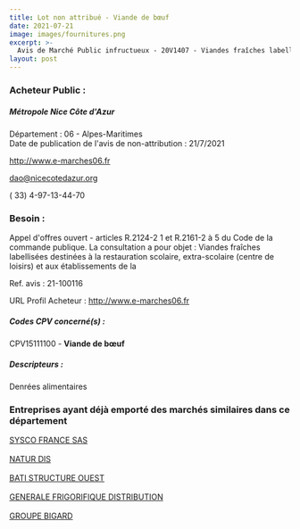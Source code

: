```yaml
---
title: Lot non attribué - Viande de bœuf
date: 2021-07-21
image: images/fournitures.png
excerpt: >-
  Avis de Marché Public infructueux - 20V1407 - Viandes fraîches labellisées
layout: post
---
```


### Acheteur Public :
##### Métropole Nice Côte d'Azur
Département : 06 - Alpes-Maritimes<br/>
Date de publication de l'avis de non-attribution : 21/7/2021


http://www.e-marches06.fr

dao@nicecotedazur.org

( 33) 4-97-13-44-70
### Besoin :

Appel d'offres ouvert - articles R.2124-2 1 et R.2161-2 à 5 du Code de la commande publique. La consultation a pour objet : Viandes fraîches labellisées destinées à la restauration scolaire, extra-scolaire (centre de loisirs) et aux établissements de la

Ref. avis : 21-100116

URL Profil Acheteur : http://www.e-marches06.fr

##### Codes CPV concerné(s) :
CPV15111100 - **Viande de bœuf** <br/>

##### Descripteurs :
Denrées alimentaires <br/>

### Entreprises ayant déjà emporté des marchés similaires dans ce département
<a href="/entreprise-545/siren-316807015">SYSCO FRANCE SAS</a><br/><br/>
<a href="/entreprise-547/siren-329541999">NATUR DIS</a><br/><br/>
<a href="/entreprise-555/siren-402618201">BATI STRUCTURE OUEST</a><br/><br/>
<a href="/entreprise-573/siren-693750291">GENERALE FRIGORIFIQUE DISTRIBUTION</a><br/><br/>
<a href="/entreprise-574/siren-776221467">GROUPE BIGARD</a><br/><br/>
